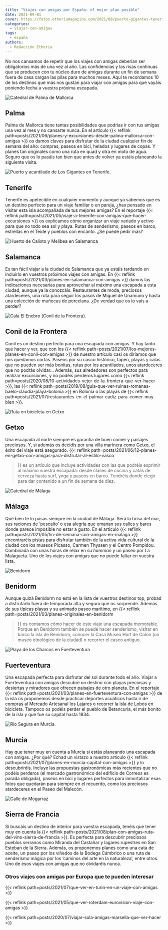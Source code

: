 ```yaml
---
title: "Viajes con amigas por España: el mejor plan posible"
date: 2021-09-01
cover: https://fotos.etheriamagazine.com/2021/08/puerto-gigantes-tenerife.jpg
categories: 
  - viajar-con-amigas
tags: 
  - españa
authors: 
  - Redacción Etheria
---
```


No nos cansamos de repetir que los viajes con amigas deberían ser obligatorios más de una vez al año. Las confidencias y las risas continuas que se producen con tu núcleo duro de amigas durante un fin de semana fuera de casa cargan las pilas para muchos meses. Aquí te recordamos 10 de los destinos que más nos gustan para viajar con amigas para que vayáis poniendo fecha a vuestra próxima escapada.

![Catedral de Palma de Mallorca](https://fotos.etheriamagazine.com/2021/08/mallorca-amigas-bicicleta.jpg "Recorrer Palma en bicicleta es un plan perfecto para hacer con amigas.")

## Palma

Palma de Mallorca tiene tantas posibilidades que podrías ir con tus amigas una vez al 
mes y no cansarte nunca. En el artículo {{< reflink 
path=posts/2021/06/planes-y-excursiones-desde-palma-mallorca-con-amigas >}} os damos 
claves para disfrutar de la ciudad cualquier fin de semana del año: compras, paseos en 
bici, helados y lugares de copas. Y planes tan originales como una ruta en quad y otra 
en moto de agua. Seguro que os lo pasáis tan bien que antes de volver ya estáis 
planeando la siguiente visita. 

![Puerto y acantilado de Los Gigantes en Tenerife.](https://fotos.etheriamagazine.com/2021/08/puerto-gigantes-tenerife.jpg "Puerto y acantilado de Los Gigantes en Tenerife. © Etheria Mag.")

## Tenerife

Tenerife es apetecible en cualquier momento y aunque ya sabemos que es un destino 
perfecto para un viaje familiar o en pareja, ¿has pensado en visitar esta isla 
acompañada de tus mejores amigas? En el reportaje {{< reflink 
path=posts/2021/05/viaje-a-tenerife-con-amigas-que-hacer-excursiones >}} os explicamos 
cómo organizar un viaje variado y activo para que no todo sea sol y playa. Rutas de 
senderismo, paseos en barco, estrellas en el Teide y pueblos con encanto. ¿Se puede 
pedir más? 

![Huerto de Calixto y Melibea en Salamanca](https://fotos.etheriamagazine.com/2021/08/salamanca-huerto-Calisto-y-Melibea.jpg "Huerto de Calixto y Melibea, un lugar ideal para ver el atardecer en Salamanca.")

## Salamanca

Es tan fácil viajar a la ciudad de Salamanca que ya estáis tardando en incluirlo en 
vuestros próximos viajes con amigas. En {{< reflink 
path=posts/2021/03/planes-en-salamanca-con-amigas >}} damos las indicaciones necesarias 
para aprovechar al máximo una escapada a esta ciudad, aunque ya la conozcáis. 
Restaurantes de moda, preciosos atardeceres, una ruta para seguir los pasos de Miguel de 
Unamuno y hasta una colección de muñecas de porcelana. ¿De verdad que os lo vais a 
perder? 

![Cala El Enebro (Conil de la Frontera).](https://fotos.etheriamagazine.com/2021/08/cala-enebro-playa-conil.jpg "Cala El Enebro (Conil de la Frontera). © Etheria M.")

## Conil de la Frontera

Conil es un destino perfecto para una escapada con amigas. Y hay tanto que hacer y ver, 
que con los {{< reflink path=posts/2021/07/los-mejores-planes-en-conil-con-amigas >}} de 
nuestro artículo casi os diríamos que nos quedamos cortas. Paseos por su casco 
histórico, tapeo, playas y calas que no pueden ser más bonitas, rutas por los 
acantilados, unos atardeceres que no podrás olvidar… Además, sus alrededores son 
perfectos para realizar excursiones, y no podéis perderos lugares como {{< reflink 
path=posts/2020/08/10-actividades-vejer-de-la-frontera-que-ver-hacer >}}, las {{< 
reflink path=posts/2019/08/guia-que-ver-ruinas-romanas-baelo-claudia-playa-bolonia >}} 
en Bolonia o las playas de {{< reflink 
path=posts/2021/07/restaurantes-en-el-palmar-cadiz-para-comer-muy-bien >}}. 

![Ruta en bicicleta en Getxo](https://fotos.etheriamagazine.com/2021/08/getxo-bici-electrica.jpg "En Getxo se puede reallizar una ruta circular en bici eléctrica.")

## Getxo

Una escapada al norte siempre es garantía de buen comer y paisajes preciosos. Y, si 
además os decidís por una villa marinera como 
[Getxo](https://www.getxo.eus/es/turismo/), el éxito del viaje está asegurado. {{< 
reflink path=posts/2021/06/12-planes-en-getxo-con-amigas-para-disfrutar-al-estilo-vasco 
>}} es un artículo que incluye actividades con las que podréis exprimir al máximo 
vuestra escapada: desde clases de cocina y catas de cerveza hasta surf, yoga y paseos en 
barco. Tendréis donde elegir para dar contenido a un fin de semana de diez. 

![Catedral de Málaga](https://fotos.etheriamagazine.com/2021/08/Malaga-catedral.jpg "La catedral de Málaga, conocida como “La Manquita”.")

## Málaga

Qué bien te lo pasas siempre en la ciudad de Málaga. Será la brisa del mar, sus raciones 
de ‘pescaíto’ o esa alegría que emanan sus calles y bares donde parece imposible no 
estar a gusto. En el artículo {{< reflink 
path=posts/2021/05/fin-de-semana-con-amigas-en-malaga >}} encontraréis pistas para 
disfrutar también de la activa vida cultural de la ciudad con los museos Picasso, Carmen 
Thyssen y el Centro Pompidou. Combinada con unas horas de relax en su _hamman_ y un 
paseo por La Malagueta. Uno de los viajes con amigas que no puede faltar en vuestra 
lista. 

![Benidorm](https://fotos.etheriamagazine.com/2021/08/benidorm-Castillo.jpg "Benidorm es un destino muy cómodo para una escapada con amigas. © T.B.")

## Benidorm

Aunque quizá Benidorm no está en la lista de vuestros destinos top, probad a disfrutarlo 
fuera de temporada alta y seguro que os sorprende. Además de sus típicas playas y su 
animado paseo marítimo, en {{< reflink path=posts/2021/03/planes-originales-en-benidorm 
>}} os contamos cómo hacer de este viaje una escapada memorable. Porque en Benidorm 
también se puede hacer senderismo, visitar en barco la isla de Benidorm, conocer la Casa 
Museo Hort de Colón (un museo etnológico de la ciudad) o recorrer el casco antiguo. 

![Playa de los Charcos en Fuerteventura](https://fotos.etheriamagazine.com/2021/08/fuerteventura-Playa-Los-Charcos.jpg "Preciosa playa de los Charcos, una visita imprescindible con amigas. © Elena Ortega")

## Fuerteventura

Una escapada perfecta para disfrutar del sol durante todo el año. Viajar a Fuerteventura 
con amigas descubre un destino con playas preciosas y desiertas y miradores que ofrecen 
paisajes de otro planeta. En el reportaje {{< reflink 
path=posts/2021/03/planes-en-fuerteventura-con-amigas >}} de la isla os proponemos desde 
practicar deportes acuáticos hasta ir de compras al Mercado Artesanal los Lajares o 
recorrer la isla de Lobos en bicicleta. Tampoco os podéis perder el pueblo de 
Betancuria, el más bonito de la isla y que fue su capital hasta 1834. 

![Río Segura en Murcia.](https://fotos.etheriamagazine.com/2021/08/paseo-mota-del-rio-segura.jpg "Paseo ciclista por la mota del río Segura en Murcia. © Sergio González")

## Murcia

Hay que tener muy en cuenta a Murcia si estás planeando una escapada con amigas. ¿Por 
qué? Echad un vistazo a nuestro artículo {{< reflink 
path=posts/2021/07/planes-en-murcia-capital-con-amigas >}} y lo descubriréis. Incluye 
las propuestas gastronómicas más recientes que no podéis perderos (el mercado 
gastronómico del edificio de Correos es parada obligada), paseos en bici y lugares 
perfectos para inmortalizar esas fotos que quedarán para siempre en el recuerdo, como 
los preciosos atardeceres en el Paseo del Malecón. 

![Calle de Mogarraz](https://fotos.etheriamagazine.com/2021/08/mogarraz-paseo-ruta-sierra-francia-1.jpg "Mogarraz forma parte de la Ruta del Vino de la Sierra de Francia. © Pepa G.")

## Sierra de Francia

Si buscáis un destino de interior para vuestra escapada, tenéis que tener muy en cuenta 
la {{< reflink path=posts/2021/08/plan-con-amigas-ruta-del-vino-sierra-de-francia >}}. 
Es perfecta para descubrir preciosos pueblos serranos como Miranda del Castañar y 
lagares rupestres en San Esteban de la Sierra. Además, os proponemos planes como una 
cata de aceite, un paseo por los viñedos de la Bodega Cámbrico o una ruta de senderismo 
mágica por los ‘caminos del arte en la naturaleza’, entre otros. Uno de esos viajes con 
amigas que no olvidaréis nunca. 

### Otros viajes con amigas por Europa que te pueden interesar

{{< reflink path=posts/2021/07/que-ver-en-turin-en-un-viaje-con-amigas >}} 

{{< reflink path=posts/2021/05/que-ver-roterdam-eurovision-viaje-con-amigas >}} 

{{< reflink path=posts/2020/07/viajar-sola-amigas-marsella-que-ver-hacer >}}
